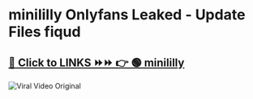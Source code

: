 
 # minililly Onlyfans Leaked - Update Files fiqud

## <h2><a href="https://clipsfans.com/minililly&ref=git">🔗 Click to LINKS ⏩⏩ 👉 🟢 minililly </a></h2>

<a href="https://clipsfans.com/minililly&ref=git" rel="nofollow" data-target="animated-image.originalLink"><img src="https://i.ibb.co.com/xMMVF88/686577567.gif" alt="Viral Video Original" style="max-width: 100%; display: inline-block;" data-target="animated-image.originalImage"></a>

